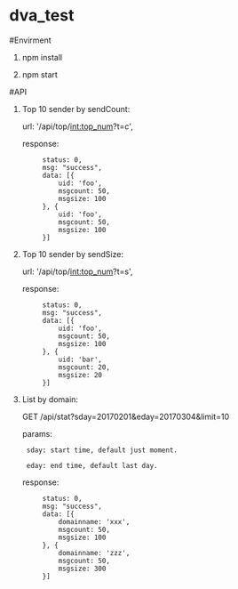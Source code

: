 # dva_test

#Envirment

1. npm install

2. npm start

#API

1. Top 10 sender by sendCount:

    url: '/api/top/<int:top_num>?t=c',

    response: 
    
            status: 0,
            msg: "success",
            data: [{
                uid: 'foo',
                msgcount: 50,
                msgsize: 100
            }, {
                uid: 'foo',
                msgcount: 50,
                msgsize: 100
            }]

2. Top 10 sender by sendSize:

    url: '/api/top/<int:top_num>?t=s',

    response: 

            status: 0,
            msg: "success",
            data: [{
                uid: 'foo',
                msgcount: 50,
                msgsize: 100
            }, {
                uid: 'bar',
                msgcount: 20,
                msgsize: 20
            }]

3. List by domain:

	GET /api/stat?sday=20170201&eday=20170304&limit=10

    params: 

        sday: start time, default just moment.

        eday: end time, default last day.

    response: 

            status: 0,
            msg: "success",
            data: [{
                domainname: 'xxx',
                msgcount: 50,
                msgsize: 100
            }, {
                domainname: 'zzz',
                msgcount: 50,
                msgsize: 300
            }]
